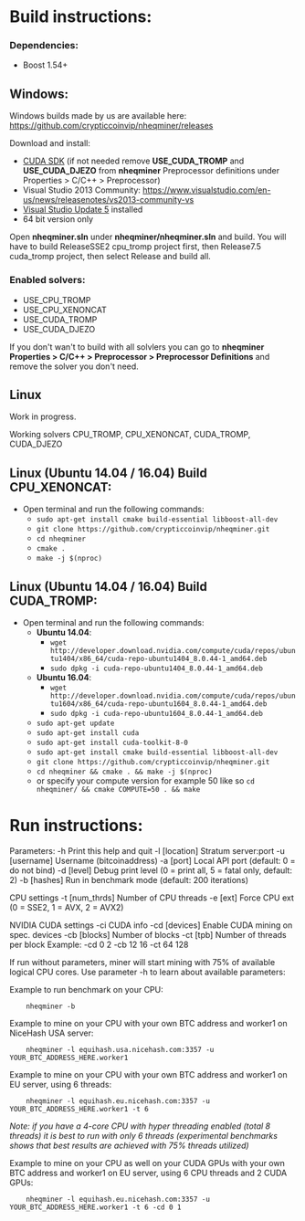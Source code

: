 # Build instructions:

### Dependencies:
  - Boost 1.54+

## Windows:

Windows builds made by us are available here: https://github.com/crypticcoinvip/nheqminer/releases

Download and install:
- [CUDA SDK](https://developer.nvidia.com/cuda-downloads) (if not needed remove **USE_CUDA_TROMP** and **USE_CUDA_DJEZO** from **nheqminer** Preprocessor definitions under Properties > C/C++ > Preprocessor)
- Visual Studio 2013 Community: https://www.visualstudio.com/en-us/news/releasenotes/vs2013-community-vs
- [Visual Studio Update 5](https://www.microsoft.com/en-us/download/details.aspx?id=48129) installed
- 64 bit version only

Open **nheqminer.sln** under **nheqminer/nheqminer.sln** and build. You will have to build ReleaseSSE2 cpu_tromp project first, then Release7.5 cuda_tromp project, then select Release and build all.

### Enabled solvers: 
  - USE_CPU_TROMP
  - USE_CPU_XENONCAT
  - USE_CUDA_TROMP
  - USE_CUDA_DJEZO

If you don't wan't to build with all solvlers you can go to **nheqminer Properties > C/C++ > Preprocessor > Preprocessor Definitions** and remove the solver you don't need.

## Linux

Work in progress.

Working solvers CPU_TROMP, CPU_XENONCAT, CUDA_TROMP, CUDA_DJEZO

## Linux (Ubuntu 14.04 / 16.04) Build CPU_XENONCAT:

 - Open terminal and run the following commands:
   - `sudo apt-get install cmake build-essential libboost-all-dev`
   - `git clone https://github.com/crypticcoinvip/nheqminer.git`
   - `cd nheqminer`
   - `cmake .`
   - `make -j $(nproc)`

## Linux (Ubuntu 14.04 / 16.04) Build CUDA_TROMP:

 - Open terminal and run the following commands:
   - **Ubuntu 14.04**:
     - `wget http://developer.download.nvidia.com/compute/cuda/repos/ubuntu1404/x86_64/cuda-repo-ubuntu1404_8.0.44-1_amd64.deb`
     - `sudo dpkg -i cuda-repo-ubuntu1404_8.0.44-1_amd64.deb`
   - **Ubuntu 16.04**:
     - `wget http://developer.download.nvidia.com/compute/cuda/repos/ubuntu1604/x86_64/cuda-repo-ubuntu1604_8.0.44-1_amd64.deb`
     - `sudo dpkg -i cuda-repo-ubuntu1604_8.0.44-1_amd64.deb`
   - `sudo apt-get update`
   - `sudo apt-get install cuda`
   - `sudo apt-get install cuda-toolkit-8-0`
   - `sudo apt-get install cmake build-essential libboost-all-dev`
   - `git clone https://github.com/crypticcoinvip/nheqminer.git`
   - `cd nheqminer && cmake . && make -j $(nproc)`
   - or specify your compute version for example 50 like so `cd nheqminer/ && cmake COMPUTE=50 . && make`

   

# Run instructions:

Parameters: 
	-h		Print this help and quit
	-l [location]	Stratum server:port
	-u [username]	Username (bitcoinaddress)
	-a [port]	Local API port (default: 0 = do not bind)
	-d [level]	Debug print level (0 = print all, 5 = fatal only, default: 2)
	-b [hashes]	Run in benchmark mode (default: 200 iterations)

CPU settings
	-t [num_thrds]	Number of CPU threads
	-e [ext]	Force CPU ext (0 = SSE2, 1 = AVX, 2 = AVX2)

NVIDIA CUDA settings
	-ci		CUDA info
	-cd [devices]	Enable CUDA mining on spec. devices
	-cb [blocks]	Number of blocks
	-ct [tpb]	Number of threads per block
Example: -cd 0 2 -cb 12 16 -ct 64 128

If run without parameters, miner will start mining with 75% of available logical CPU cores. Use parameter -h to learn about available parameters:

Example to run benchmark on your CPU:

        nheqminer -b
        
Example to mine on your CPU with your own BTC address and worker1 on NiceHash USA server:

        nheqminer -l equihash.usa.nicehash.com:3357 -u YOUR_BTC_ADDRESS_HERE.worker1

Example to mine on your CPU with your own BTC address and worker1 on EU server, using 6 threads:

        nheqminer -l equihash.eu.nicehash.com:3357 -u YOUR_BTC_ADDRESS_HERE.worker1 -t 6

<i>Note: if you have a 4-core CPU with hyper threading enabled (total 8 threads) it is best to run with only 6 threads (experimental benchmarks shows that best results are achieved with 75% threads utilized)</i>

Example to mine on your CPU as well on your CUDA GPUs with your own BTC address and worker1 on EU server, using 6 CPU threads and 2 CUDA GPUs:

        nheqminer -l equihash.eu.nicehash.com:3357 -u YOUR_BTC_ADDRESS_HERE.worker1 -t 6 -cd 0 1
